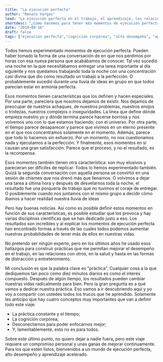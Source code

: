 ```yaml
---
title: "La ejecución perfecta"
author: "Renato Vargas"
lead: "La ejecución perfecta en el trabajo, el aprendizaje, las relaciones y la salud se parece mucho a esos momentos de inspiración en que todo parece realizarse sin esfuerzo, el tiempo desaparece y encontramos gran satisfacción en la tarea. ¿Cómo hacemos para que esos momentos no sean fortuitos y los podamos conjurar a nuestra voluntad?"
shortdesc: "¿Cómo hacemos para tener más momentos de ejecución perfecta en nuestras vidas?"
date: "2019-09-16"
draft: false
tags: ["ejecución perfecta","cognición corpórea", "alto desempeño", "aprendizaje acelerado"]
---
```

Todos hemos experimentado momentos de ejecución perfecta. Pueden haber tomado la forma de una conversación de en que nos perdimos por horas con esa nueva persona que acabábamos de conocer. Tal vez sucedió una noche en la que necesitábamos entregar una tarea importante al día siguiente y nos quedamos trabajando toda la noche con una concentración casi divina que dio como resultado un trabajo a la perfección. O probablemente sucedió durante una lluvia de ideas en grupo en que todos parecían estar en armonía perfecta. 

Esos momentos tienen características que los definen y hacen especiales. Por una parte, pareciera que nosotros dejamos de existir. Nos dejamos de preocupar de nuestros achaques, de nuestros problemas, nuestros enojos o tristezas, nuestros complejos o inseguridades. La línea que define dónde empieza nuestro yo y dónde termina parece hacerse borrosa y nos volvemos uno con lo que estamos haciendo; con el universo. Por otra parte, el tiempo parece desaparecer y parece que vivimos en un eterno presente en el que nos concentramos solamente en el momento.  Además, parece que todo lo hacemos sin esfuerzo. Por un momento, no nos cuestionamos nada y ejecutamos a la perfección. Y finalmente, esos momentos en sí causan una gran satisfacción. Parece que el proceso, y no el resultado, es la recompensa. 

Esos  momentos también tienen otra característica: son muy elusivos y parecieran ser difíciles de replicar. Todos lo hemos experimentado también. Quizá la segunda conversación con aquella persona se convirtió en una sesión de chismes que nos drenó más que llenarnos. O volvimos a dejar una tarea a última hora y después de desvelarnos toda la noche, el resultado fue una porquería de trabajo que no tuvimos el coraje de entregar. O posiblemente cuando nos juntamos con el mismo grupo a decidir cómo íbamos a hacer realidad nuestra lluvia de ideas

Pero hay buenas noticias. Así como es posible definir estos momentos en función de sus características, es posible estudiar qué los provoca y hay varias disciplinas científicas que se han dedicado justo a eso. Los resultados son increíbles y al explicar los momentos de ejecución perfecta han encontrado formas a través de las cuales todos podemos aumentar nuestras probabilidades de tener más de ellos en nuestras vidas.

No pretendo ser ningún experto, pero en los últimos años he usado esos hallazgos para construir prácticas que me permitan mejorar el desempeño en el trabajo, en las relaciones con otros, en la salud y hasta en las formas de distracción y entretenimiento.

Mi conclusión es que la palabra clave es "práctica". Cualquier cosa a la que dediquemos tan poco como diez minutos diarios es como el interés compuesto. Después de algún tiempo, los resultados pueden cambiar nuestras vidas radicalmente para bien. Pero la gran pregunta es a qué vamos a dedicar nuestra práctica. Eso vamos a ir descubriendo aquí y yo voy a compartir con ustedes todos los trucos que he aprendido. Solamente les anticipo que hay cuatro conceptos muy importantes que van a definir todo este viaje:

* La práctica constante y el tiempo; 
* La cognición corpórea;
* Desconectarnos para poder enfocarnos mejor;
* Y, lamentablemente, esto no es para todos.

Sobre este último punto, no quiero dejar a nadie fuera, pero este viaje requiere un compromiso personal y unas ganas de mejorar continuamente. Para los que estén listos, bienvenidos a un mundo de ejecución perfecta, alto desempeño y aprendizaje acelerado.
